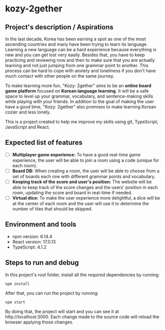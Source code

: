 # kozy-2gether

## Project's description / Aspirations

In the last decade, Korea has been earning a spot as one of the most ascending countries and many have been trying to learn its language. Learning a new language can be a hard experience because everything is new and you can get lost very easily. Besides that, you have to keep practicing and reviewing now and then to make sure that you are actually learning and not just jumping from one grammar point to another. This process can be hard to cope with anxiety and loneliness if you don't have much contact with other people on the same journey.

To make learning more fun, "Kozy: 2gether" aims to be an **online board game platform** focused on **Korean language learning**. It will be a safe space to level up your grammar, vocabulary, and sentence-making skills while playing with your friends. In addition to the goal of making the user have a good time, "Kozy: 2gether" also promises to make learning Korean cozier and less lonely.

This is a project created to help me improve my skills using git, TypeScript, JavaScript and React.

## Expected list of features

- [ ] **Multiplayer game experience:** To have a good real-time game experience, the user will be able to join a room using a code (unique for each room). 
- [ ] **Board DB:** When creating a room, the user will be able to choose from a set of boards each one with different grammar points and vocabulary. 
- [ ] **Keeping track of the score and user's position:** The website will be able to keep track of the score changes and the users' position in each room, updating the score and board in real-time if needed. 
- [ ] **Virtual dice:** To make the user experience more delightful, a dice will be at the center of each room and the user will use it to determine the number of tiles that should be skipped.

## Environment and tools

- npm version: 6.14.4
- React version: 17.0.13
- TypeScript: 4.1.2

## Steps to run and debug

In this project's root folder, install all the required dependencies by running:

```
npm install
```

After that, you can run the project by running:

```
npm start
```

By doing that, the project will start and you can see it at http://localhost:3000. Each change made to the source code will reload the browser applying those changes.